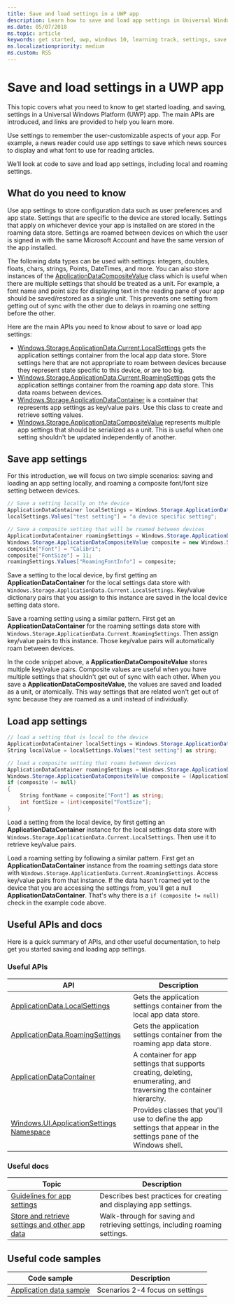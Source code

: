 ```yaml
---
title: Save and load settings in a UWP app
description: Learn how to save and load app settings in Universal Windows Platform apps.
ms.date: 05/07/2018
ms.topic: article
keywords: get started, uwp, windows 10, learning track, settings, save settings, load settings
ms.localizationpriority: medium
ms.custom: RS5
---
```

# Save and load settings in a UWP app

This topic covers what you need to know to get started loading, and saving, settings in a Universal Windows Platform (UWP) app. The main APIs are introduced, and links are provided to help you learn more.

Use settings to remember the user-customizable aspects of your app. For example, a news reader could use app settings to save which news sources to display and what font to use for reading articles.

We’ll look at code to save and load app settings, including local and roaming settings.

## What do you need to know

Use app settings to store configuration data such as user preferences and app state.  Settings that are specific to the device are stored locally. Settings that apply on whichever device your app is installed on are stored in the roaming data store. Settings are roamed between devices on which the user is signed in with the same Microsoft Account and have the same version of the app installed.

The following data types can be used with settings: integers, doubles, floats, chars, strings, Points, DateTimes, and more. You can also store instances of the [ApplicationDataCompositeValue](/uwp/api/Windows.Storage.ApplicationDataCompositeValue) class which is useful when there are multiple settings that should be treated as a unit. For example, a font name and point size for displaying text in the reading pane of your app should be saved/restored as a single unit. This prevents one setting from getting out of sync with the other due to delays in roaming one setting before the other.

Here are the main APIs you need to know about to save or load app settings:

- [Windows.Storage.ApplicationData.Current.LocalSettings](/uwp/api/Windows.Storage.ApplicationData#Windows_Storage_ApplicationData_LocalSettings) gets the application settings container from the local app data store. Store settings here that are not appropriate to roam between devices because they represent state specific to this device, or are too big.
- [Windows.Storage.ApplicationData.Current.RoamingSettings](/uwp/api/windows.storage.applicationdata.roamingsettings#Windows_Storage_ApplicationData_RoamingSettings) gets the application settings container from the roaming app data store. This data roams between devices.
- [Windows.Storage.ApplicationDataContainer](/uwp/api/windows.storage.applicationdatacontainer) is a container that represents app settings as key/value pairs. Use this class to create and retrieve setting values.
- [Windows.Storage.ApplicationDataCompositeValue](/uwp/api/Windows.Storage.ApplicationDataCompositeValue) represents multiple app settings that should be serialized as a unit. This is useful when one setting shouldn't be updated independently of another.

## Save app settings

For this introduction, we will focus on two simple scenarios: saving and loading an app setting locally, and roaming a composite font/font size setting between devices.

 ```csharp
// Save a setting locally on the device
ApplicationDataContainer localSettings = Windows.Storage.ApplicationData.Current.LocalSettings;
localSettings.Values["test setting"] = "a device specific setting";

// Save a composite setting that will be roamed between devices
ApplicationDataContainer roamingSettings = Windows.Storage.ApplicationData.Current.RoamingSettings;
Windows.Storage.ApplicationDataCompositeValue composite = new Windows.Storage.ApplicationDataCompositeValue();
composite["Font"] = "Calibri";
composite["FontSize"] = 11;
roamingSettings.Values["RoamingFontInfo"] = composite;
 ```

Save a setting to the local device, by first getting an **ApplicationDataContainer** for the local settings data store with `Windows.Storage.ApplicationData.Current.LocalSettings`. Key/value dictionary pairs that you assign to this instance are saved in the local device setting data store.

Save a roaming setting using a similar pattern. First get an **ApplicationDataContainer** for the roaming settings data store with `Windows.Storage.ApplicationData.Current.RoamingSettings`. Then assign key/value pairs to this instance.  Those key/value pairs will automatically roam between devices.

In the code snippet above, a  **ApplicationDataCompositeValue** stores multiple key/value pairs. Composite values are useful when you have multiple settings that shouldn't get out of sync with each other. When you save a **ApplicationDataCompositeValue**, the values are saved and loaded as a unit, or atomically. This way settings that are related won't get out of sync because they are roamed as a unit instead of individually.

## Load app settings

```csharp
// load a setting that is local to the device
ApplicationDataContainer localSettings = Windows.Storage.ApplicationData.Current.LocalSettings;
String localValue = localSettings.Values["test setting"] as string;

// load a composite setting that roams between devices
ApplicationDataContainer roamingSettings = Windows.Storage.ApplicationData.Current.RoamingSettings;
Windows.Storage.ApplicationDataCompositeValue composite = (ApplicationDataCompositeValue)roamingSettings.Values["RoamingFontInfo"];
if (composite != null)
{
    String fontName = composite["Font"] as string;
    int fontSize = (int)composite["FontSize"];
}
```

Load a setting from the local device, by first getting an **ApplicationDataContainer** instance for the local settings data store with `Windows.Storage.ApplicationData.Current.LocalSettings`. Then use it to retrieve key/value pairs.

Load a roaming setting by following a similar pattern. First get an **ApplicationDataContainer** instance from the roaming settings data store with `Windows.Storage.ApplicationData.Current.RoamingSettings`. Access key/value pairs from that instance. If the data hasn't roamed yet to the device that you are accessing the settings from, you'll get a null **ApplicationDataContainer**. That's why there is a `if (composite != null)` check in the example code above.

## Useful APIs and docs

Here is a quick summary of APIs, and other useful documentation, to help get you started saving and loading app settings.

### Useful APIs

| API | Description |
|------|---------------|
| [ApplicationData.LocalSettings](/uwp/api/windows.storage.applicationdata.temporaryfolder) | Gets the application settings container from the local app data store. |
| [ApplicationData.RoamingSettings](/uwp/api/windows.storage.applicationdata.roamingsettings) | Gets the application settings container from the roaming app data store. |
| [ApplicationDataContainer](/uwp/api/windows.storage.applicationdatacontainer) | A container for app settings that supports creating, deleting, enumerating, and traversing the container hierarchy. |
| [Windows.UI.ApplicationSettings Namespace](/uwp/api/windows.ui.applicationsettings) | Provides classes that you'll use to define the app settings that appear in the settings pane of the Windows shell. |

### Useful docs

| Topic | Description |
|-------|----------------|
| [Guidelines for app settings](/windows/apps/design/app-settings/guidelines-for-app-settings) | Describes best practices for creating and displaying app settings. |
| [Store and retrieve settings and other app data](/windows/apps/design/app-settings/store-and-retrieve-app-data#create-and-read-a-local-file) | Walk-through for saving and retrieving settings, including roaming settings. |

## Useful code samples

| Code sample | Description |
|-----------------|---------------|
| [Application data sample](https://github.com/Microsoft/Windows-universal-samples/tree/master/Samples/ApplicationData) | Scenarios 2-4 focus on settings |